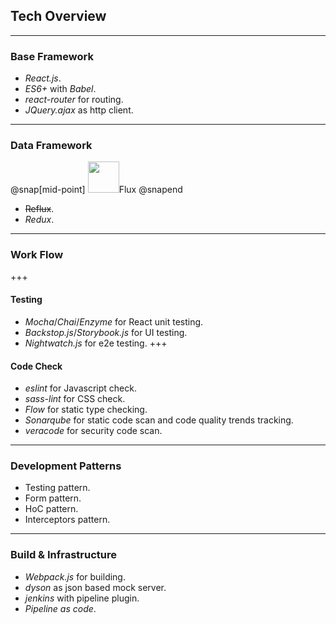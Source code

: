 ## Tech Overview
---
### Base Framework
- *React.js*.
- *ES6+* with *Babel*. 
- *react-router* for routing.
- *JQuery.ajax* as http client.
---
### Data Framework
@snap[mid-point]
<a class="nav-home" >
    <img class="nav-logo" src="https://facebook.github.io/flux/img/flux_logo.svg" width="50" height="50">Flux</a>
@snapend
- ~~Reflux~~.
- *Redux*.
---
### Work Flow
+++
#### Testing
- *Mocha*/*Chai*/*Enzyme* for React unit testing.
- *Backstop.js*/*Storybook.js* for UI testing.
- *Nightwatch.js* for e2e testing.
+++
#### Code Check
- *eslint* for Javascript check.
- *sass-lint* for CSS check.
- *Flow* for static type checking.
- *Sonarqube* for static code scan and code quality trends tracking.
- *veracode* for security code scan.
---
### Development Patterns
- Testing pattern.
- Form pattern.
- HoC pattern.
- Interceptors pattern.
---
### Build & Infrastructure
- *Webpack.js* for building.
- *dyson* as json based mock server.
- *jenkins* with pipeline plugin.
- *Pipeline as code*.
